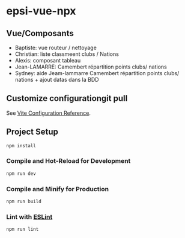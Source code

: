 # epsi-vue-npx

## Vue/Composants

- Baptiste: vue routeur / nettoyage
- Christian: liste classmeent clubs / Nations
- Alexis: composant tableau
- Jean-LAMARRE: Camembert répartition points clubs/ nations
- Sydney: aide Jeam-lammarre Camembert répartition points clubs/ nations + ajout datas dans la BDD

## Customize configurationgit pull

See [Vite Configuration Reference](https://vitejs.dev/config/).

## Project Setup

```sh
npm install
```

### Compile and Hot-Reload for Development

```sh
npm run dev
```

### Compile and Minify for Production

```sh
npm run build
```

### Lint with [ESLint](https://eslint.org/)

```sh
npm run lint
```
